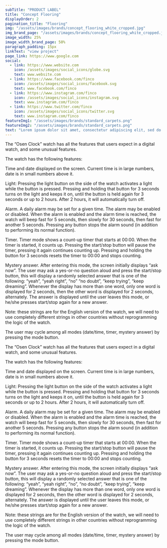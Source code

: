 ```yaml
---
subTitle: "PRODUCT LABEL" 
title: "Concept Flooring"
displayOrder: 2
pagination_title: "Flooring"
img: "/assets/images/brands/concept_flooring_white_cropped.jpg"
img_brand_page: "/assets/images/brands/concept_flooring_white_cropped.jpg"
image_width: 25%
image_width_brand_page: 50%
paragraph_padding: 15px
linkText: "view project"
page_link: https://www.google.com
social:
  - link: https://www.website.com
    icon: /assets/images/social_icons/globe.svg
    text: www.website.com
  - link: https://www.facebook.com/finco
    icon: /assets/images/social_icons/facebook.svg
    text: www.facebook.com/finco
  - link: https://www.instagram.com/finco
    icon: /assets/images/social_icons/instagram.svg
    text: www.instagram.com/finco
  - link: https://www.twitter.com/finco
    icon: /assets/images/social_icons/twitter.svg
    text: www.instagram.com/finco
featureImg1: "/assets/images/brands/standard_carpets.png"
featureImg2: "/assets/images/brands/standard_carpets.png"
text: "Lorem ipsum dolor sit amet, consectetur adipiscing elit, sed do eiusmod tempor incididunt ut labore et dolore magna aliqua. Scelerisque in dictum non consectetur a erat nam at lectus. Senectus et netus et malesuada fames ac turpis egestas maecenas. Aenean euismod elementum nisi quis eleifend quam adipiscing vitae. Luctus accumsan tortor posuere ac ut consequat semper viverra nam. Habitant morbi tristique senectus et netus et malesuada fames ac. Augue neque gravida in fermentum et. Elit sed vulputate mi sit. Netus et malesuada fames ac. Ullamcorper malesuada proin libero nunc."
---
```

The “Osen Clock” watch has all the features that users expect in a digital watch, and some unusual features.

The watch has the following features:

Time and date displayed on the screen. Current time is in large numbers, date is in small numbers above it.

Light: Pressing the light button on the side of the watch activates a light while the button is pressed. Pressing and holding that button for 3 seconds turns on the light and keeps it on, until the button is held again for 3 seconds or up to 2 hours. After 2 hours, it will automatically turn off.

Alarm. A daily alarm may be set for a given time. The alarm may be enabled or disabled. When the alarm is enabled and the alarm time is reached, the watch will beep fast for 5 seconds, then slowly for 30 seconds, then fast for another 5 seconds. Pressing any button stops the alarm sound (in addition to performing its normal function).

Timer. Timer mode shows a count-up timer that starts at 00:00. When the timer is started, it counts up. Pressing the start/stop button will pause the timer, pressing it again continues counting up. Pressing and holding the button for 3 seconds resets the timer to 00:00 and stops counting.

Mystery answer. After entering this mode, the screen initially displays “ask now”. The user may ask a yes-or-no question aloud and press the start/stop button, this will display a randomly selected answer that is one of the following: “yeah”, “yeah right”, “no” “no doubt”, “keep trying”, “keep dreaming”. Whenever the display has more than one word, only one word is displayed for 2 seconds, then the other word is displayed for 2 seconds, alternately. The answer is displayed until the user leaves this mode, or he/she presses start/stop again for a new answer. 

Note: these strings are for the English version of the watch, we will need to use completely different strings in other countries without reprogramming the logic of the watch.

The user may cycle among all modes (date/time, timer, mystery answer) by pressing the mode button.

The “Osen Clock” watch has all the features that users expect in a digital watch, and some unusual features.

The watch has the following features:

Time and date displayed on the screen. Current time is in large numbers, date is in small numbers above it.

Light: Pressing the light button on the side of the watch activates a light while the button is pressed. Pressing and holding that button for 3 seconds turns on the light and keeps it on, until the button is held again for 3 seconds or up to 2 hours. After 2 hours, it will automatically turn off.

Alarm. A daily alarm may be set for a given time. The alarm may be enabled or disabled. When the alarm is enabled and the alarm time is reached, the watch will beep fast for 5 seconds, then slowly for 30 seconds, then fast for another 5 seconds. Pressing any button stops the alarm sound (in addition to performing its normal function).

Timer. Timer mode shows a count-up timer that starts at 00:00. When the timer is started, it counts up. Pressing the start/stop button will pause the timer, pressing it again continues counting up. Pressing and holding the button for 3 seconds resets the timer to 00:00 and stops counting.

Mystery answer. After entering this mode, the screen initially displays “ask now”. The user may ask a yes-or-no question aloud and press the start/stop button, this will display a randomly selected answer that is one of the following: “yeah”, “yeah right”, “no”, “no doubt”, “keep trying”, “keep dreaming”. Whenever the display has more than one word, only one word is displayed for 2 seconds, then the other word is displayed for 2 seconds, alternately. The answer is displayed until the user leaves this mode, or he/she presses start/stop again for a new answer. 

Note: these strings are for the English version of the watch, we will need to use completely different strings in other countries without reprogramming the logic of the watch.
                
The user may cycle among all modes (date/time, timer, mystery answer) by pressing the mode button.